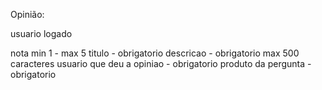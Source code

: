 Opinião:

usuario logado

nota min 1 - max 5
titulo - obrigatorio
descricao - obrigatorio max 500 caracteres
usuario que deu a opiniao - obrigatorio
produto da pergunta - obrigatorio


